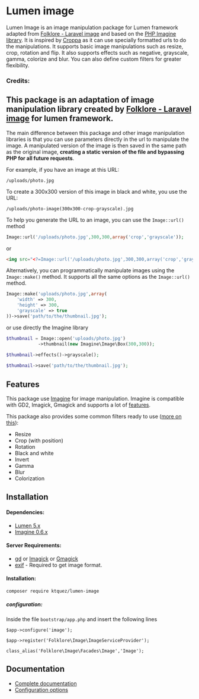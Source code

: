 # Lumen image
Lumen Image is an image manipulation package for Lumen framework adapted from [Folklore - Laravel image](https://github.com/Folkloreatelier/laravel-image) and based on the [PHP Imagine library](https://github.com/avalanche123/Imagine). It is inspired by [Croppa](https://github.com/BKWLD/croppa) as it can use specially formatted urls to do the manipulations. It supports basic image manipulations such as resize, crop, rotation and flip. It also supports effects such as negative, grayscale, gamma, colorize and blur. You can also define custom filters for greater flexibility.

### Credits:

This package is an adaptation of image manipulation library created by [Folklore - Laravel image](https://github.com/Folkloreatelier/laravel-image) for lumen framework.
--

The main difference between this package and other image manipulation libraries is that you can use parameters directly in the url to manipulate the image. A manipulated version of the image is then saved in the same path as the original image, **creating a static version of the file and bypassing PHP for all future requests**.

For example, if you have an image at this URL:

    /uploads/photo.jpg

To create a 300x300 version of this image in black and white, you use the URL:

    /uploads/photo-image(300x300-crop-grayscale).jpg
    
To help you generate the URL to an image, you can use the `Image::url()` method

```php
Image::url('/uploads/photo.jpg',300,300,array('crop','grayscale'));
```

or

```html
<img src="<?=Image::url('/uploads/photo.jpg',300,300,array('crop','grayscale'))?>" />
```

Alternatively, you can programmatically manipulate images using the `Image::make()` method. It supports all the same options as the `Image::url()` method.

```php
Image::make('uploads/photo.jpg',array(
	'width' => 300,
	'height' => 300,
	'grayscale' => true
))->save('path/to/the/thumbnail.jpg');
```

or use directly the Imagine library

```php
$thumbnail = Image::open('uploads/photo.jpg')
			->thumbnail(new Imagine\Image\Box(300,300));

$thumbnail->effects()->grayscale();
	
$thumbnail->save('path/to/the/thumbnail.jpg');
```

## Features

This package use [Imagine](https://github.com/avalanche123/Imagine) for image manipulation. Imagine is compatible with GD2, Imagick, Gmagick and supports a lot of [features](http://imagine.readthedocs.org/en/latest/).

This package also provides some common filters ready to use ([more on this](https://github.com/Folkloreatelier/laravel-image/wiki/Image-filters)):
- Resize
- Crop (with position)
- Rotation
- Black and white
- Invert
- Gamma
- Blur
- Colorization

## Installation
#### Dependencies:

* [Lumen 5.x](https://github.com/laravel/lumen)
* [Imagine 0.6.x](https://github.com/avalanche123/Imagine)

#### Server Requirements:

* [gd](http://php.net/manual/en/book.image.php) or [Imagick](http://php.net/manual/fr/book.imagick.php) or [Gmagick](http://www.php.net/manual/fr/book.gmagick.php)
* [exif](http://php.net/manual/en/book.exif.php) - Required to get image format.

#### Installation:

```
composer require ktquez/lumen-image
```

##### configuration:

Inside the file ``bootstrap/app.php`` and insert the following lines

```
$app->configure('image');

$app->register('Folklore\Image\ImageServiceProvider');

class_alias('Folklore\Image\Facades\Image','Image');
```

## Documentation
* [Complete documentation](https://github.com/Folkloreatelier/image/wiki)
* [Configuration options](https://github.com/Folkloreatelier/image/wiki/Configuration-options)
